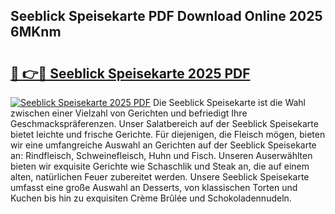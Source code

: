 ## Seeblick Speisekarte PDF Download Online 2025 6MKnm

# <h2><a href="http://gcar3k.nevu.top/?p=Seeblick+Speisekarte">🔗 👉🔴 Seeblick Speisekarte 2025 PDF</a></h2>

[![Seeblick Speisekarte 2025 PDF](https://i.imgur.com/dBaPXMq.png)](http://gcar3k.nevu.top/?p=Seeblick+Speisekarte)
Die Seeblick Speisekarte ist die Wahl zwischen einer Vielzahl von Gerichten und befriedigt Ihre Geschmackspräferenzen. Unser Salatbereich auf der Seeblick Speisekarte bietet leichte und frische Gerichte. Für diejenigen, die Fleisch mögen, bieten wir eine umfangreiche Auswahl an Gerichten auf der Seeblick Speisekarte an: Rindfleisch, Schweinefleisch, Huhn und Fisch. Unseren Auserwählten bieten wir exquisite Gerichte wie Schaschlik und Steak an, die auf einem alten, natürlichen Feuer zubereitet werden. Unsere Seeblick Speisekarte umfasst eine große Auswahl an Desserts, von klassischen Torten und Kuchen bis hin zu exquisiten Crème Brûlée und Schokoladennudeln.
